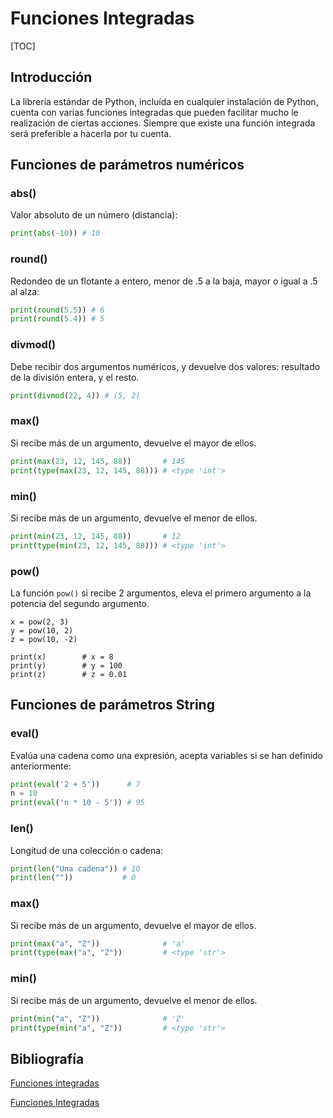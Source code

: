 # Funciones Integradas

[TOC]

## Introducción

La librería estándar de Python, incluída en cualquier instalación de Python, cuenta con varias funciones integradas que pueden facilitar mucho le realización de ciertas acciones. Siempre que existe una función integrada será preferible a hacerla por tu cuenta.

## Funciones de parámetros numéricos

### abs()

Valor absoluto de un número (distancia):

```python
print(abs(-10)) # 10
```

### round()

Redondeo de un flotante a entero, menor de .5 a la baja, mayor o igual a .5 al alza:

```python
print(round(5.5)) # 6
print(round(5.4)) # 5
```

### divmod()

Debe recibir dos argumentos numéricos, y devuelve dos valores: resultado de la división entera, y el resto.

```python
print(divmod(22, 4)) # (5, 2)
```

### max()

Si recibe más de un argumento, devuelve el mayor de ellos.

```python
print(max(23, 12, 145, 88))       # 145
print(type(max(23, 12, 145, 88))) # <type 'int'>
```

### min()

Si recibe más de un argumento, devuelve el menor de ellos.

```python
print(min(23, 12, 145, 88))       # 12
print(type(min(23, 12, 145, 88))) # <type 'int'>
```

### pow()

La función `pow()` si recibe 2 argumentos, eleva el primero argumento a la potencia del segundo argumento.

```
x = pow(2, 3)
y = pow(10, 2)
z = pow(10, -2)

print(x)        # x = 8
print(y)        # y = 100
print(z)        # z = 0.01
```



## Funciones de parámetros String

### eval()

Evalúa una cadena como una expresión, acepta variables si se han definido anteriormente:

```python
print(eval('2 + 5'))      # 7
n = 10
print(eval('n * 10 - 5')) # 95
```

### len()

Longitud de una colección o cadena:

```python
print(len("Una cadena")) # 10
print(len(""))           # 0
```

### max()

Si recibe más de un argumento, devuelve el mayor de ellos.

```python
print(max("a", "Z"))              # 'a'
print(type(max("a", "Z"))         # <type 'str'>
```

### min()

Si recibe más de un argumento, devuelve el menor de ellos.

```python
print(min("a", "Z"))              # 'Z'
print(type(min("a", "Z"))         # <type 'str'>
```



## Bibliografía

[Funciones integradas](https://docs.hektorprofe.net/python/programacion-de-funciones/funciones-integradas/)

[Funciones Integradas](https://entrenamiento-python-basico.readthedocs.io/es/latest/leccion5/funciones_integradas.html)

